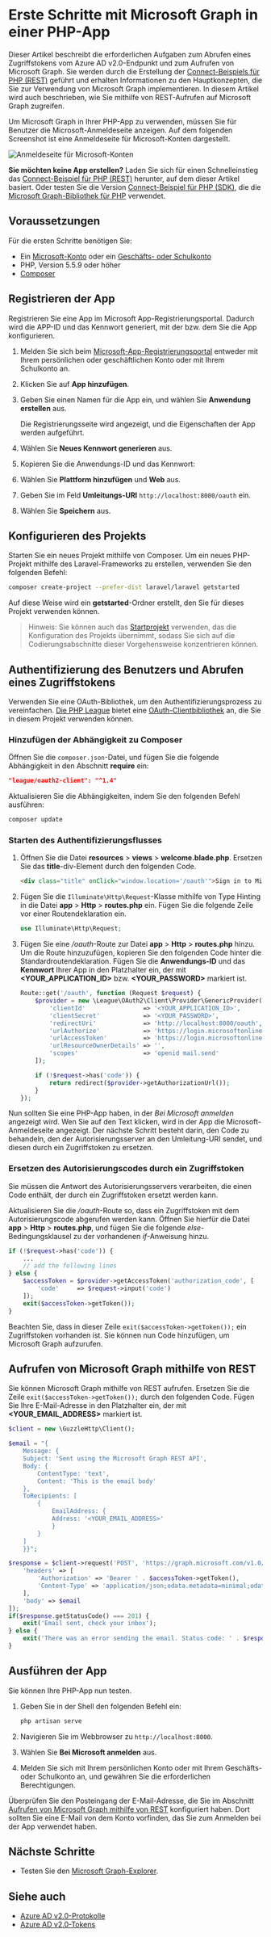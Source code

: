 # <a name="get-started-with-microsoft-graph-in-a-php-app"></a>Erste Schritte mit Microsoft Graph in einer PHP-App

Dieser Artikel beschreibt die erforderlichen Aufgaben zum Abrufen eines Zugriffstokens vom Azure AD v2.0-Endpunkt und zum Aufrufen von Microsoft Graph. Sie werden durch die Erstellung der [Connect-Beispiels für PHP (REST)](https://github.com/microsoftgraph/php-connect-rest-sample) geführt und erhalten Informationen zu den Hauptkonzepten, die Sie zur Verwendung von Microsoft Graph implementieren. In diesem Artikel wird auch beschrieben, wie Sie mithilfe von REST-Aufrufen auf Microsoft Graph zugreifen.

Um Microsoft Graph in Ihrer PHP-App zu verwenden, müssen Sie für Benutzer die Microsoft-Anmeldeseite anzeigen. Auf dem folgenden Screenshot ist eine Anmeldeseite für Microsoft-Konten dargestellt.

![Anmeldeseite für Microsoft-Konten](images/MicrosoftSignIn.png)

**Sie möchten keine App erstellen?** Laden Sie sich für einen Schnelleinstieg das [Connect-Beispiel für PHP (REST)](https://github.com/microsoftgraph/php-connect-rest-sample) herunter, auf dem dieser Artikel basiert. Oder testen Sie die Version [Connect-Beispiel für PHP (SDK)](https://github.com/microsoftgraph/php-connect-sample), die die [Microsoft Graph-Bibliothek für PHP](https://github.com/microsoftgraph/msgraph-sdk-php) verwendet.


## <a name="prerequisites"></a>Voraussetzungen

Für die ersten Schritte benötigen Sie: 

- Ein [Microsoft-Konto](https://www.outlook.com/) oder ein [Geschäfts- oder Schulkonto](https://docs.microsoft.com/en-us/office/developer-program/office-365-developer-program-faq#account-types)
- PHP, Version 5.5.9 oder höher
- [Composer](https://getcomposer.org/)


## <a name="register-the-application"></a>Registrieren der App
Registrieren Sie eine App im Microsoft App-Registrierungsportal. Dadurch wird die APP-ID und das Kennwort generiert, mit der bzw. dem Sie die App konfigurieren.

1. Melden Sie sich beim [Microsoft-App-Registrierungsportal](https://apps.dev.microsoft.com/) entweder mit Ihrem persönlichen oder geschäftlichen Konto oder mit Ihrem Schulkonto an.

2. Klicken Sie auf **App hinzufügen**.

3. Geben Sie einen Namen für die App ein, und wählen Sie **Anwendung erstellen** aus. 
    
    Die Registrierungsseite wird angezeigt, und die Eigenschaften der App werden aufgeführt.

4. Wählen Sie **Neues Kennwort generieren** aus.

5. Kopieren Sie die Anwendungs-ID und das Kennwort:

6. Wählen Sie **Plattform hinzufügen** und **Web** aus.

7. Geben Sie im Feld **Umleitungs-URI** `http://localhost:8000/oauth` ein.

8. Wählen Sie **Speichern** aus.


## <a name="configure-the-project"></a>Konfigurieren des Projekts

Starten Sie ein neues Projekt mithilfe von Composer. Um ein neues PHP-Projekt mithilfe des Laravel-Frameworks zu erstellen, verwenden Sie den folgenden Befehl:

```bash
composer create-project --prefer-dist laravel/laravel getstarted
```
 
Auf diese Weise wird ein **getstarted**-Ordner erstellt, den Sie für dieses Projekt verwenden können.

> Hinweis: Sie können auch das [Startprojekt](https://github.com/microsoftgraph/php-connect-rest-sample/tree/master/starter-project) verwenden, das die Konfiguration des Projekts übernimmt, sodass Sie sich auf die Codierungsabschnitte dieser Vorgehensweise konzentrieren können.

## <a name="authenticate-the-user-and-get-an-access-token"></a>Authentifizierung des Benutzers und Abrufen eines Zugriffstokens
Verwenden Sie eine OAuth-Bibliothek, um den Authentifizierungsprozess zu vereinfachen. [Die PHP League](http://thephpleague.com/) bietet eine [OAuth-Clientbibliothek](https://github.com/thephpleague/oauth2-client) an, die Sie in diesem Projekt verwenden können.

### <a name="add-the-dependency-to-composer"></a>Hinzufügen der Abhängigkeit zu Composer

Öffnen Sie die `composer.json`-Datei, und fügen Sie die folgende Abhängigkeit in den Abschnitt **require** ein:

```json
"league/oauth2-client": "^1.4"
```

Aktualisieren Sie die Abhängigkeiten, indem Sie den folgenden Befehl ausführen:

```bash
composer update
```

### <a name="start-the-authentication-flow"></a>Starten des Authentifizierungsflusses

1. Öffnen Sie die Datei **resources** > **views** > **welcome.blade.php**. Ersetzen Sie das **title**-div-Element durch den folgenden Code.
    ```html
    <div class="title" onClick="window.location='/oauth'">Sign in to Microsoft</div>
    ```
    
2. Fügen Sie die `Illuminate\Http\Request`-Klasse mithilfe von Type Hinting in die Datei **app** > **Http** > **routes.php** ein. Fügen Sie die folgende Zeile vor einer Routendeklaration ein.
    ```php
    use Illuminate\Http\Request;
    ```
    
3. Fügen Sie eine */oauth*-Route zur Datei **app** > **Http** > **routes.php** hinzu. Um die Route hinzuzufügen, kopieren Sie den folgenden Code hinter die Standardroutendeklaration. Fügen Sie die **Anwendungs-ID** und das **Kennwort** Ihrer App in den Platzhalter ein, der mit **\<YOUR_APPLICATION_ID\>** bzw. **\<YOUR_PASSWORD\>** markiert ist.
    ```php
    Route::get('/oauth', function (Request $request) {
        $provider = new \League\OAuth2\Client\Provider\GenericProvider([
            'clientId'                => '<YOUR_APPLICATION_ID>',
            'clientSecret'            => '<YOUR_PASSWORD>',
            'redirectUri'             => 'http://localhost:8000/oauth',
            'urlAuthorize'            => 'https://login.microsoftonline.com/common/oauth2/v2.0/authorize',
            'urlAccessToken'          => 'https://login.microsoftonline.com/common/oauth2/v2.0/token',
            'urlResourceOwnerDetails' => '',
            'scopes'                  => 'openid mail.send'
        ]);

        if (!$request->has('code')) {
            return redirect($provider->getAuthorizationUrl());
        }
    });
    ```
    
Nun sollten Sie eine PHP-App haben, in der *Bei Microsoft anmelden* angezeigt wird. Wen Sie auf den Text klicken, wird in der App die Microsoft-Anmeldeseite angezeigt. Der nächste Schritt besteht darin, den Code zu behandeln, den der Autorisierungsserver an den Umleitung-URI sendet, und diesen durch ein Zugriffstoken zu ersetzen.

### <a name="exchange-the-authorization-code-for-an-access-token"></a>Ersetzen des Autorisierungscodes durch ein Zugriffstoken

Sie müssen die Antwort des Autorisierungsservers verarbeiten, die einen Code enthält, der durch ein Zugriffstoken ersetzt werden kann.

Aktualisieren Sie die */oauth*-Route so, dass ein Zugriffstoken mit dem Autorisierungscode abgerufen werden kann. Öffnen Sie hierfür die Datei **app** > **Http** > **routes.php**, und fügen Sie die folgende *else*-Bedingungsklausel zu der vorhandenen *if*-Anweisung hinzu.

```php
if (!$request->has('code')) {
    ...
    // add the following lines
} else {
    $accessToken = $provider->getAccessToken('authorization_code', [
        'code'     => $request->input('code')
    ]);
    exit($accessToken->getToken());
}
```
    
Beachten Sie, dass in dieser Zeile `exit($accessToken->getToken());` ein Zugriffstoken vorhanden ist. Sie können nun Code hinzufügen, um Microsoft Graph aufzurufen. 

## <a name="call-microsoft-graph-using-rest"></a>Aufrufen von Microsoft Graph mithilfe von REST
Sie können Microsoft Graph mithilfe von REST aufrufen. Ersetzen Sie die Zeile `exit($accessToken->getToken());` durch den folgenden Code. Fügen Sie Ihre E-Mail-Adresse in den Platzhalter ein, der mit **\<YOUR_EMAIL_ADDRESS\>** markiert ist.

```php
$client = new \GuzzleHttp\Client();

$email = "{
    Message: {
    Subject: 'Sent using the Microsoft Graph REST API',
    Body: {
        ContentType: 'text',
        Content: 'This is the email body'
    },
    ToRecipients: [
        {
            EmailAddress: {
            Address: '<YOUR_EMAIL_ADDRESS>'
            }
        }
    ]
    }}";

$response = $client->request('POST', 'https://graph.microsoft.com/v1.0/me/sendmail', [
    'headers' => [
        'Authorization' => 'Bearer ' . $accessToken->getToken(),
        'Content-Type' => 'application/json;odata.metadata=minimal;odata.streaming=true'
    ],
    'body' => $email
]);
if($response.getStatusCode() === 201) {
    exit('Email sent, check your inbox');
} else {
    exit('There was an error sending the email. Status code: ' . $response.getStatusCode());
}
```

## <a name="run-the-app"></a>Ausführen der App
Sie können Ihre PHP-App nun testen.

1. Geben Sie in der Shell den folgenden Befehl ein:
    ```bash
    php artisan serve
    ```
    
2. Navigieren Sie im Webbrowser zu `http://localhost:8000`.
3. Wählen Sie **Bei Microsoft anmelden** aus.
4. Melden Sie sich mit Ihrem persönlichen Konto oder mit Ihrem Geschäfts- oder Schulkonto an, und gewähren Sie die erforderlichen Berechtigungen.

Überprüfen Sie den Posteingang der E-Mail-Adresse, die Sie im Abschnitt [Aufrufen von Microsoft Graph mithilfe von REST](#call-microsoft-graph-using-rest) konfiguriert haben. Dort sollten Sie eine E-Mail von dem Konto vorfinden, das Sie zum Anmelden bei der App verwendet haben.

## <a name="next-steps"></a>Nächste Schritte
- Testen Sie den [Microsoft Graph-Explorer](https://developer.microsoft.com/graph/graph-explorer).


## <a name="see-also"></a>Siehe auch
* [Azure AD v2.0-Protokolle](https://azure.microsoft.com/en-us/documentation/articles/active-directory-v2-protocols/)
* [Azure AD v2.0-Tokens](https://azure.microsoft.com/en-us/documentation/articles/active-directory-v2-tokens/)
